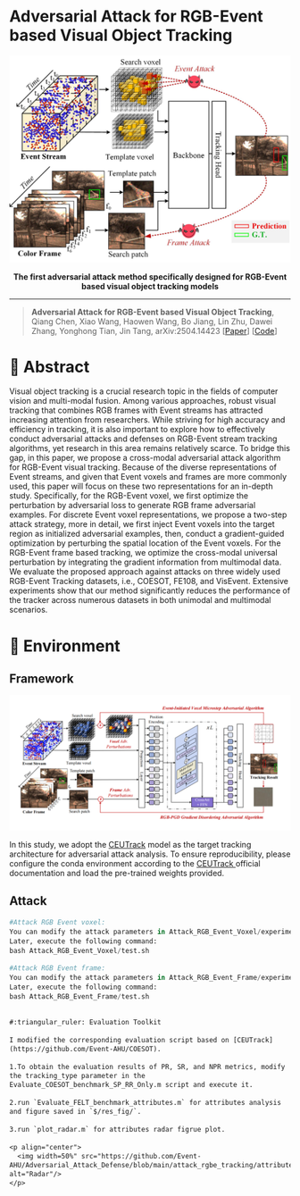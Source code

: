 #  Adversarial Attack for RGB-Event based Visual Object Tracking

<div align="center">

<img src="https://github.com/Event-AHU/Adversarial_Attack_Defense/blob/main/attack_rgbe_tracking/firstIMGv2.jpg" width="600">

**The first adversarial attack method specifically designed for RGB-Event based visual object tracking models** 

------
</div>

> **Adversarial Attack for RGB-Event based Visual Object Tracking**, Qiang Chen, Xiao Wang, Haowen Wang, Bo Jiang, Lin Zhu, Dawei Zhang, Yonghong Tian, Jin Tang, arXiv:2504.14423 [[Paper](https://arxiv.org/abs/2504.14423)] [[Code](https://github.com/Event-AHU/Adversarial_Attack_Defense)]


# :dart: Abstract 

Visual object tracking is a crucial research topic in the fields of computer vision and multi-modal fusion. Among various approaches, robust visual tracking that combines RGB frames with Event streams has attracted increasing attention from researchers. While striving for high accuracy and efficiency in tracking, it is also important to explore how to effectively conduct adversarial attacks and defenses on RGB-Event stream tracking algorithms, yet research in this area remains relatively scarce. To bridge this gap, in this paper, we propose a cross-modal adversarial attack algorithm for RGB-Event visual tracking. Because of the diverse representations of Event streams, and given that Event voxels and frames are more commonly used, this paper will focus on these two representations for an in-depth study. Specifically, for the RGB-Event voxel, we first optimize the perturbation by adversarial loss to generate RGB frame adversarial examples. For discrete Event voxel representations, we propose a two-step attack strategy, more in detail, we first inject Event voxels into the target region as initialized adversarial examples, then, conduct a gradient-guided optimization by perturbing the spatial location of the Event voxels. For the RGB-Event frame based tracking, we optimize the cross-modal universal perturbation by integrating the gradient information from multimodal data. We evaluate the proposed approach against attacks on three widely used RGB-Event Tracking datasets, i.e., COESOT, FE108, and VisEvent. Extensive experiments show that our method significantly reduces the performance of the tracker across numerous datasets in both unimodal and multimodal scenarios.




# :hammer: Environment


## Framework 

<p align="center">
<img src="https://github.com/Event-AHU/Adversarial_Attack_Defense/blob/main/attack_rgbe_tracking/framework.png" alt="framework" width="700"/>
</p>

In this study, we adopt the [CEUTrack](https://github.com/Event-AHU/COESOT) model as the target tracking architecture for adversarial attack analysis. To ensure reproducibility, please configure the conda environment according to the [CEUTrack ](https://github.com/Event-AHU/COESOT)official documentation and load the pre-trained weights provided.


## Attack

```python
#Attack RGB Event voxel:
You can modify the attack parameters in Attack_RGB_Event_Voxel/experiments/ceutrack/ceutrack_coesot.yaml in order to get the raw tracking results and the results after the attack. 
Later, execute the following command:
bash Attack_RGB_Event_Voxel/test.sh
```

```python
#Attack RGB Event frame:
You can modify the attack parameters in Attack_RGB_Event_Frame/experiments/ceutrack/ceutrack_coesot.yaml in order to get the raw tracking results and the results after the attack. 
Later, execute the following command:
bash Attack_RGB_Event_Frame/test.sh
```
```

#:triangular_ruler: Evaluation Toolkit

I modified the corresponding evaluation script based on [CEUTrack](https://github.com/Event-AHU/COESOT).

1.To obtain the evaluation results of PR, SR, and NPR metrics, modify the tracking_type parameter in the Evaluate_COESOT_benchmark_SP_RR_Only.m script and execute it.

2.run `Evaluate_FELT_benchmark_attributes.m` for attributes analysis and figure saved in `$/res_fig/`. 

3.run `plot_radar.m` for attributes radar figrue plot.

<p align="center">
  <img width=50%" src="https://github.com/Event-AHU/Adversarial_Attack_Defense/blob/main/attack_rgbe_tracking/attribute_analysis.jpg" alt="Radar"/>
</p>

